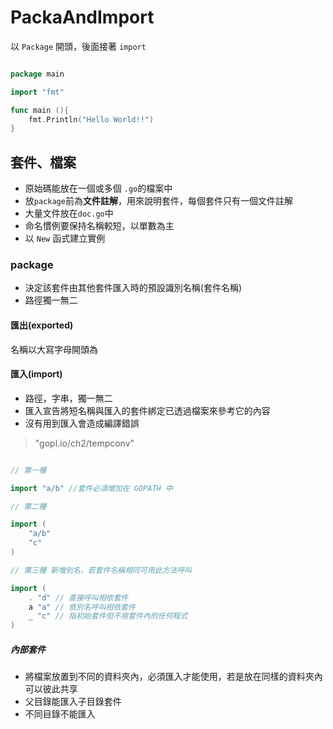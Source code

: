 # PackaAndImport

以 `Package` 開頭，後面接著 `import`

```go

package main 

import "fmt"

func main (){
    fmt.Println("Hello World!!")
}


```

## 套件、檔案

* 原始碼能放在一個或多個 `.go`的檔案中
* 放`package`前為**文件註解**，用來說明套件，每個套件只有一個文件註解
* 大量文件放在`doc.go`中
* 命名慣例要保持名稱較短，以單數為主
* 以 `New` 函式建立實例

### package

* 決定該套件由其他套件匯入時的預設識別名稱(套件名稱)
* 路徑獨一無二

#### 匯出(exported)

名稱以大寫字母開頭為

#### 匯入(import)

* 路徑，字串，獨一無二
* 匯入宣告將短名稱與匯入的套件綁定已透過檔案來參考它的內容
* 沒有用到匯入會造成編譯錯誤  

> "gopl.io/ch2/tempconv"

```go

// 第一種

import "a/b" //套件必須增加在 GOPATH 中

// 第二種

import (
    "a/b"
    "c"
)

// 第三種 新增別名，若套件名稱相同可用此方法呼叫

import (
    . "d" // 直接呼叫相依套件
    a "a" // 依別名呼叫相依套件
    _ "c" // 指初始套件但不用套件內的任何程式
)


```

##### 內部套件

* 將檔案放置到不同的資料夾內，必須匯入才能使用，若是放在同樣的資料夾內可以彼此共享
* 父目錄能匯入子目錄套件
* 不同目錄不能匯入

